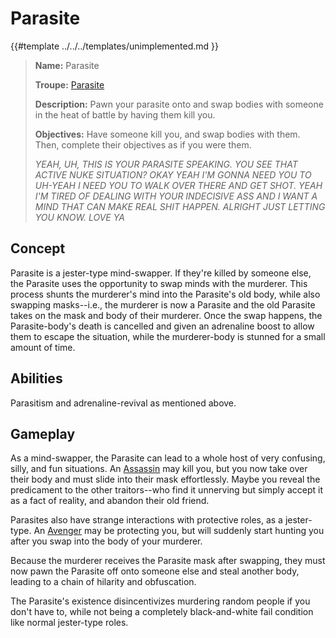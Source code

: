 # Parasite

{{#template ../../../templates/unimplemented.md }}

> **Name:** Parasite
>
> **Troupe:** [Parasite](./parasite.md)
>
> **Description:** Pawn your parasite onto and swap bodies with someone in the heat of battle by having them kill you.
>
> **Objectives:** Have someone kill you, and swap bodies with them. Then, complete their objectives as if you were them.
>
> *YEAH, UH, THIS IS YOUR PARASITE SPEAKING. YOU SEE THAT ACTIVE NUKE SITUATION? OKAY YEAH I'M GONNA NEED YOU TO UH-YEAH I NEED YOU TO WALK OVER THERE AND GET SHOT. YEAH I'M TIRED OF DEALING WITH YOUR INDECISIVE ASS AND I WANT A MIND THAT CAN MAKE REAL SHIT HAPPEN. ALRIGHT JUST LETTING YOU KNOW. LOVE YA*

## Concept

Parasite is a jester-type mind-swapper. If they're killed by someone else, the Parasite uses the opportunity to swap minds with the murderer. This process shunts the murderer's mind into the Parasite's old body, while also swapping masks--i.e., the murderer is now a Parasite and the old Parasite takes on the mask and body of their murderer. Once the swap happens, the Parasite-body's death is cancelled and given an adrenaline boost to allow them to escape the situation, while the murderer-body is stunned for a small amount of time.

## Abilities

Parasitism and adrenaline-revival as mentioned above.

## Gameplay

As a mind-swapper, the Parasite can lead to a whole host of very confusing, silly, and fun situations. An [Assassin](../traitor/assassin.md) may kill you, but you now take over their body and must slide into their mask effortlessly. Maybe you reveal the predicament to the other traitors--who find it unnerving but simply accept it as a fact of reality, and abandon their old friend.

Parasites also have strange interactions with protective roles, as a jester-type. An [Avenger](./parasite.md) may be protecting you, but will suddenly start hunting you after you swap into the body of your murderer.

Because the murderer receives the Parasite mask after swapping, they must now pawn the Parasite off onto someone else and steal another body, leading to a chain of hilarity and obfuscation.

The Parasite's existence disincentivizes murdering random people if you don't have to, while not being a completely black-and-white fail condition like normal jester-type roles.
